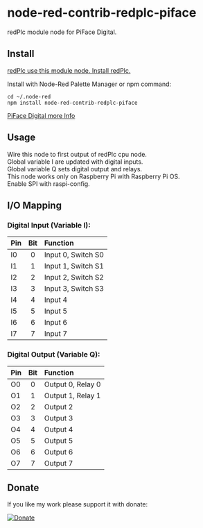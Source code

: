 # node-red-contrib-redplc-piface

redPlc module node for PiFace Digital.<br>

## Install

[redPlc use this module node. Install redPlc.](https://www.npmjs.com/package/node-red-contrib-redplc)

Install with Node-Red Palette Manager or npm command:
```
cd ~/.node-red
npm install node-red-contrib-redplc-piface
```

[PiFace Digital more Info](http://www.piface.org.uk/products/piface_digital_2/)

## Usage

Wire this node to first output of redPlc cpu node.<br>
Global variable I are updated with digital inputs.<br>
Global variable Q sets digital output and relays.<br>
This node works only on Raspberry Pi with Raspberry Pi OS.<br>
Enable SPI with raspi-config.

## I/O Mapping
### Digital Input (Variable I):
|Pin|Bit|Function|
|:--|:-:|:-------|
|I0|0|Input 0, Switch S0|
|I1|1|Input 1, Switch S1|
|I2|2|Input 2, Switch S2|
|I3|3|Input 3, Switch S3|
|I4|4|Input 4|
|I5|5|Input 5|
|I6|6|Input 6|
|I7|7|Input 7|

### Digital Output (Variable Q):
|Pin|Bit|Function|
|:--|:-:|:-------|
|O0|0|Output 0, Relay 0|
|O1|1|Output 1, Relay 1|
|O2|2|Output 2|
|O3|3|Output 3|
|O4|4|Output 4|
|O5|5|Output 5|
|O6|6|Output 6|
|O7|7|Output 7|

## Donate
If you like my work please support it with donate:

[![Donate](https://img.shields.io/badge/Donate-PayPal-green.svg)](https://www.paypal.com/cgi-bin/webscr?cmd=_s-xclick&hosted_button_id=ZDRCZBQFWV3A6)
